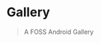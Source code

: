 # Gallery
> A FOSS Android Gallery

<!--
![Downloads](https://img.shields.io/github/downloads/IacobIonut01/Gallery/total?color=%23247EE0&label=Downloads)
[![CI](https://github.com/IacobIonut01/Gallery/actions/workflows/nightly.yml/badge.svg?branch=main)](https://github.com/IacobIonut01/Gallery/actions/workflows/nightly.yml)
![License](https://img.shields.io/github/license/IacobIonut01/Gallery?color=%23247EE0)
[![Crowdin](https://badges.crowdin.net/gallery-compose/localized.svg)](https://crowdin.com/project/gallery-compose)
![GitHub Repo stars](https://img.shields.io/github/stars/IacobIonut01/Gallery?color=%23247EE0)

![](./screenshots/preview.png)
[![Crowdin](./screenshots/items/support_banner.png)](https://crowdin.com/project/gallery-compose)
[![Community](./screenshots/items/community_banner.png)](https://t.me/GalleryCompose)

## Download
[<img src="https://fdroid.gitlab.io/artwork/badge/get-it-on.png"
    alt="Get it on F-Droid"
    height="80">](https://f-droid.org/packages/com.dot.gallery)
[<img 
    alt='Get it on Google Play'
    src='https://play.google.com/intl/en_us/badges/static/images/badges/en_badge_web_generic.png'
    height="80" />](https://play.google.com/store/apps/details?id=com.dot.gallery.gplay&pcampaignid=pcampaignidMKT-Other-global-all-co-prtnr-py-PartBadge-Mar2515-1)
[<img 
    alt='Get it on GitHub'
    src='./screenshots/items/get-it-on-github.png'
    height="80" />](https://github.com/IacobIonut01/Gallery/releases/latest)

## Support
- Translate the project using the link from above
- Donations:
    - Use the links on the right side of the repo (Sponsor me)
    - More options available in-app (Settings -> Donate)
## Frequent Questions
- Why Google Play version is 'Paid'?
    - It's just another way to support the project while getting back automatic updates via Google Play
- Why Android 11 is the minimum version required?
    - Some Media features and APIs require Android 11 as a minimum version [Trash feature, most APIs used in the app]
- Will you support lower android versions?
    - While this is not a priority right now, I do have in mind to include support for lower Android versions at a cost of reduced features. If anyone volntueers to do so before me can request a pull request.
- Can I verify the downloaded APK file?
    - Checksums of APKs are provided in the release notes. The signing certificate fingerprint is listed below:
      - SHA-256: `78:46:05:DD:50:75:BE:05:82:78:A5:42:5C:BD:E5:21:31:62:CB:B4:59:1B:44:28:F4:4E:75:E0:8C:C6:43:8A`
      - SHA-1: `AD:93:69:27:F2:3B:33:99:FC:C0:B2:8A:25:44:C8:1C:AA:42:B0:9A`
      - MD5: `73:FC:3C:60:14:D3:69:6D:1B:DA:34:F1:BF:5A:33:3C`
- Will you add [X] feature?
    - Please open a new feature request under 'Issues' tab and if the feature will be considered useful and possible can be added.

-->
